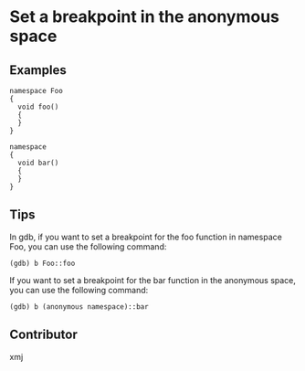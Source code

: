# Set a breakpoint in the anonymous space

## Examples
	namespace Foo
	{
	  void foo()
	  {
	  }
	}

	namespace
	{
	  void bar()
	  {
	  }
	}

## Tips

In gdb, if you want to set a breakpoint for the foo function in namespace Foo, you can use the following command:

	(gdb) b Foo::foo

If you want to set a breakpoint for the bar function in the anonymous space, you can use the following command:

	(gdb) b (anonymous namespace)::bar

## Contributor

xmj

